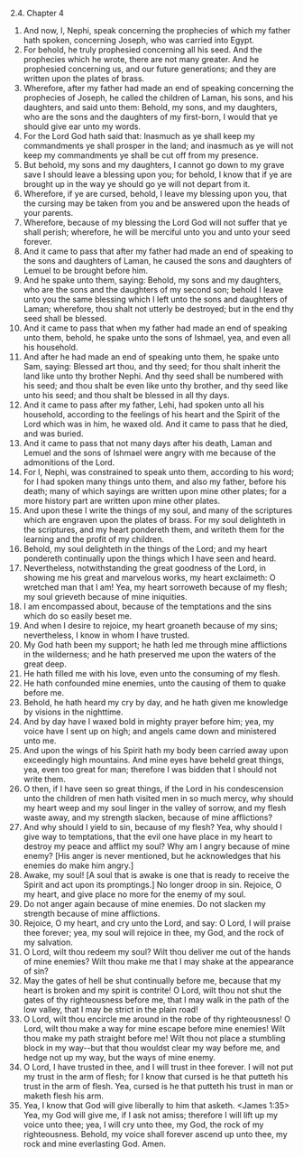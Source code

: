 2.4. Chapter 4
1. And now, I, Nephi, speak concerning the prophecies of which my father hath spoken, concerning Joseph, who was carried into Egypt.
2. For behold, he truly prophesied concerning all his seed. And the prophecies which he wrote, there are not many greater. And he prophesied concerning us, and our future generations; and they are written upon the plates of brass.
3. Wherefore, after my father had made an end of speaking concerning the prophecies of Joseph, he called the children of Laman, his sons, and his daughters, and said unto them: Behold, my sons, and my daughters, who are the sons and the daughters of my first-born, I would that ye should give ear unto my words.
4. For the Lord God hath said that: Inasmuch as ye shall keep my commandments ye shall prosper in the land; and inasmuch as ye will not keep my commandments ye shall be cut off from my presence.
5. But behold, my sons and my daughters, I cannot go down to my grave save I should leave a blessing upon you; for behold, I know that if ye are brought up in the way ye should go ye will not depart from it.
6. Wherefore, if ye are cursed, behold, I leave my blessing upon you, that the cursing may be taken from you and be answered upon the heads of your parents.
7. Wherefore, because of my blessing the Lord God will not suffer that ye shall perish; wherefore, he will be merciful unto you and unto your seed forever.
8. And it came to pass that after my father had made an end of speaking to the sons and daughters of Laman, he caused the sons and daughters of Lemuel to be brought before him.
9. And he spake unto them, saying: Behold, my sons and my daughters, who are the sons and the daughters of my second son; behold I leave unto you the same blessing which I left unto the sons and daughters of Laman; wherefore, thou shalt not utterly be destroyed; but in the end thy seed shall be blessed.
10. And it came to pass that when my father had made an end of speaking unto them, behold, he spake unto the sons of Ishmael, yea, and even all his household.
11. And after he had made an end of speaking unto them, he spake unto Sam, saying: Blessed art thou, and thy seed; for thou shalt inherit the land like unto thy brother Nephi. And thy seed shall be numbered with his seed; and thou shalt be even like unto thy brother, and thy seed like unto his seed; and thou shalt be blessed in all thy days.
12. And it came to pass after my father, Lehi, had spoken unto all his household, according to the feelings of his heart and the Spirit of the Lord which was in him, he waxed old. And it came to pass that he died, and was buried.
13. And it came to pass that not many days after his death, Laman and Lemuel and the sons of Ishmael were angry with me because of the admonitions of the Lord.
14. For I, Nephi, was constrained to speak unto them, according to his word; for I had spoken many things unto them, and also my father, before his death; many of which sayings are written upon mine other plates; for a more history part are written upon mine other plates.
15. And upon these I write the things of my soul, and many of the scriptures which are engraven upon the plates of brass. For my soul delighteth in the scriptures, and my heart pondereth them, and writeth them for the learning and the profit of my children.
16. Behold, my soul delighteth in the things of the Lord; and my heart pondereth continually upon the things which I have seen and heard.
17. Nevertheless, notwithstanding the great goodness of the Lord, in showing me his great and marvelous works, my heart exclaimeth: O wretched man that I am! Yea, my heart sorroweth because of my flesh; my soul grieveth because of mine iniquities.
18. I am encompassed about, because of the temptations and the sins which do so easily beset me.
19. And when I desire to rejoice, my heart groaneth because of my sins; nevertheless, I know in whom I have trusted.
20. My God hath been my support; he hath led me through mine afflictions in the wilderness; and he hath preserved me upon the waters of the great deep.
21. He hath filled me with his love, even unto the consuming of my flesh.
22. He hath confounded mine enemies, unto the causing of them to quake before me.
23. Behold, he hath heard my cry by day, and he hath given me knowledge by visions in the nighttime.
24. And by day have I waxed bold in mighty prayer before him; yea, my voice have I sent up on high; and angels came down and ministered unto me.
25. And upon the wings of his Spirit hath my body been carried away upon exceedingly high mountains. And mine eyes have beheld great things, yea, even too great for man; therefore I was bidden that I should not write them.
26. O then, if I have seen so great things, if the Lord in his condescension unto the children of men hath visited men in so much mercy, why should my heart weep and my soul linger in the valley of sorrow, and my flesh waste away, and my strength slacken, because of mine afflictions?
27. And why should I yield to sin, because of my flesh? Yea, why should I give way to temptations, that the evil one have place in my heart to destroy my peace and afflict my soul? Why am I angry because of mine enemy? [His anger is never mentioned, but he acknowledges that his enemies do make him angry.]
28. Awake, my soul! [A soul that is awake is one that is ready to receive the Spirit and act upon its promptings.] No longer droop in sin. Rejoice, O my heart, and give place no more for the enemy of my soul.
29. Do not anger again because of mine enemies. Do not slacken my strength because of mine afflictions.
30. Rejoice, O my heart, and cry unto the Lord, and say: O Lord, I will praise thee forever; yea, my soul will rejoice in thee, my God, and the rock of my salvation.
31. O Lord, wilt thou redeem my soul? Wilt thou deliver me out of the hands of mine enemies? Wilt thou make me that I may shake at the appearance of sin?
32. May the gates of hell be shut continually before me, because that my heart is broken and my spirit is contrite! O Lord, wilt thou not shut the gates of thy righteousness before me, that I may walk in the path of the low valley, that I may be strict in the plain road!
33. O Lord, wilt thou encircle me around in the robe of thy righteousness! O Lord, wilt thou make a way for mine escape before mine enemies! Wilt thou make my path straight before me! Wilt thou not place a stumbling block in my way--but that thou wouldst clear my way before me, and hedge not up my way, but the ways of mine enemy.
34. O Lord, I have trusted in thee, and I will trust in thee forever. I will not put my trust in the arm of flesh; for I know that cursed is he that putteth his trust in the arm of flesh. Yea, cursed is he that putteth his trust in man or maketh flesh his arm.
35. Yea, I know that God will give liberally to him that asketh. <James 1:35> Yea, my God will give me, if I ask not amiss; therefore I will lift up my voice unto thee; yea, I will cry unto thee, my God, the rock of my righteousness. Behold, my voice shall forever ascend up unto thee, my rock and mine everlasting God. Amen.

